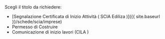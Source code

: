 Scegli il titolo da richiedere:
- [Segnalazione Certificata di Inizio Attività ( SCIA Ediliza )]({{ site.baseurl }}/schede/scia/imprese)
- Permesso di Costruire
- Comunicazione di inizio lavori (CILA )
